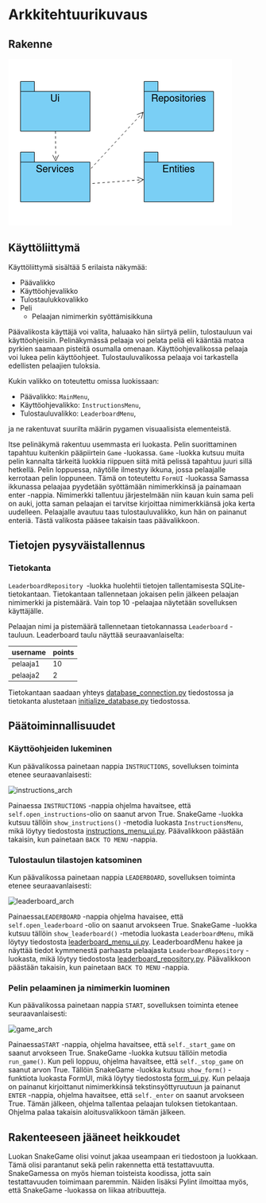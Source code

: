 
# Arkkitehtuurikuvaus

## Rakenne

![rakenne](./pictures/structure.png)

## Käyttöliittymä

Käyttöliittymä sisältää 5 erilaista näkymää:

* Päävalikko
* Käyttöohjevalikko
* Tulostaulukkovalikko
* Peli
    * Pelaajan nimimerkin syöttämisikkuna

Päävalikosta käyttäjä voi valita, haluaako hän siirtyä peliin, tulostauluun vai käyttöohjeisiin. 
Pelinäkymässä pelaaja voi pelata peliä eli kääntää matoa pyrkien saamaan pisteitä osumalla omenaan.
Käyttöohjevalikossa pelaaja voi lukea pelin käyttöohjeet.
Tulostauluvalikossa pelaaja voi tarkastella edellisten pelaajien tuloksia. 

Kukin valikko on toteutettu omissa luokissaan:

* Päävalikko: `MainMenu`,
* Käyttöohjevalikko: `InstructionsMenu`,
* Tulostauluvalikko: `LeaderboardMenu`,

ja ne rakentuvat suurilta määrin pygamen visuaalisista elementeistä. 

Itse pelinäkymä rakentuu usemmasta eri luokasta. Pelin suorittaminen tapahtuu kuitenkin pääpiirtein `Game` -luokassa.
`Game` -luokka kutsuu muita pelin kannalta tärkeitä luokkia riippuen siitä mitä pelissä tapahtuu juuri sillä hetkellä.
Pelin loppuessa, näytölle ilmestyy ikkuna, jossa pelaajalle kerrotaan pelin loppuneen. Tämä on toteutettu `FormUI` -luokassa
Samassa ikkunassa pelaajaa pyydetään syöttämään nimimerkkinsä ja painamaan enter -nappia.
Nimimerkki tallentuu järjestelmään niin kauan kuin sama peli on auki, jotta saman pelaajan ei tarvitse kirjoittaa nimimerkkiänsä joka kerta uudelleen.
Pelaajalle avautuu taas tulostauluvalikko, kun hän on painanut enteriä. Tästä valikosta pääsee takaisin taas päävalikkoon.


## Tietojen pysyväistallennus

### Tietokanta

`LeaderboardRepository `-luokka huolehtii tietojen tallentamisesta SQLite-tietokantaan. 
Tietokantaan tallennetaan jokaisen pelin jälkeen pelaajan nimimerkki ja pistemäärä.
Vain top 10 -pelaajaa näytetään sovelluksen käyttäjälle. 

Pelaajan nimi ja pistemäärä tallennetaan tietokannassa `Leaderboard` -tauluun. 
Leaderboard taulu näyttää seuraavanlaiselta:

| username | points    |
|----------|-----------|
| pelaaja1 | 10        |  
| pelaaja2 | 2         |

Tietokantaan saadaan yhteys [database_connection.py](https://github.com/riikkayoki/ot-harjoitustyo/blob/master/harjoitustyo/src/database_connection.py) tiedostossa 
ja tietokanta alustetaan [initialize_database.py](https://github.com/riikkayoki/ot-harjoitustyo/blob/master/harjoitustyo/src/initialize_database.py)
tiedostossa.

## Päätoiminnallisuudet

### Käyttöohjeiden lukeminen

Kun päävalikossa painetaan nappia `INSTRUCTIONS`, sovelluksen toiminta etenee seuraavanlaisesti:

![instructions_arch](/home/salojoki/ot-harjoitustyo/dokumentaatio/pictures/instructions_architecture.png)

Painaessa `INSTRUCTIONS` -nappia ohjelma havaitsee, että `self.open_instructions`-olio on saanut arvon True.
SnakeGame -luokka kutsuu tällöin `show_instructions()` -metodia luokasta `InstructionsMenu`, 
mikä löytyy tiedostosta [instructions_menu_ui.py](https://github.com/riikkayoki/ot-harjoitustyo/blob/master/harjoitustyo/src/ui/instructions_menu_ui.py).
Päävalikkoon päästään takaisin, kun painetaan `BACK TO MENU` -nappia.

### Tulostaulun tilastojen katsominen

Kun päävalikossa painetaan nappia `LEADERBOARD`, sovelluksen toiminta etenee seuraavanlaisesti:

![leaderboard_arch](/home/salojoki/ot-harjoitustyo/dokumentaatio/pictures/leaderboard_architecture.png)

Painaessa`LEADERBOARD` -nappia ohjelma havaisee, että `self.open_leaderboard` -olio on saanut arvokseen True.
SnakeGame -luokka kutsuu tällöin `show_leaderboard()` -metodia luokasta `LeaderboardMenu`, 
mikä löytyy tiedostosta [leaderboard_menu_ui.py](https://github.com/riikkayoki/ot-harjoitustyo/blob/master/harjoitustyo/src/ui/leaderboard_menu_ui.py).
LeaderboardMenu hakee ja näyttää tiedot kymmenestä parhaasta pelaajasta `LeaderboardRepository` -luokasta, mikä löytyy tiedostosta [leaderboard_repository.py]().
Päävalikkoon päästään takaisin, kun painetaan `BACK TO MENU` -nappia.

### Pelin pelaaminen ja nimimerkin luominen

Kun päävalikossa painetaan nappia `START`, sovelluksen toiminta etenee seuraavanlaisesti:

![game_arch](/home/salojoki/ot-harjoitustyo/dokumentaatio/pictures/game_architecture.png)

Painaessa`START` -nappia, ohjelma havaitsee, että `self._start_game` on saanut arvokseen True.
SnakeGame -luokka kutsuu tällöin metodia `run_game()`. 
Kun peli loppuu, ohjelma havaitsee, että `self._stop_game` on saanut arvon True.
Tällöin SnakeGame -luokka kutsuu `show_form()` -funktiota luokasta FormUI, 
mikä löytyy tiedostosta [form_ui.py](https://github.com/riikkayoki/ot-harjoitustyo/blob/master/harjoitustyo/src/ui/form_ui.py).
Kun pelaaja on painanut kirjoittanut nimimerkkinsä tekstinsyöttyruutuun ja painanut `ENTER` -nappia, 
ohjelma havaitsee, että `self._enter` on saanut arvokseen True. 
Tämän jälkeen, ohjelma tallentaa pelaajan tuloksen tietokantaan. 
Ohjelma palaa takaisin aloitusvalikkoon tämän jälkeen.

## Rakenteeseen jääneet heikkoudet

Luokan SnakeGame olisi voinut jakaa useampaan eri tiedostoon ja luokkaan. 
Tämä olisi parantanut sekä pelin rakennetta että testattavuutta. 
SnakeGamessa on myös hieman toisteista koodissa, jotta sain testattavuuden toimimaan paremmin. 
Näiden lisäksi Pylint ilmoittaa myös, että SnakeGame -luokassa on liikaa atribuutteja.
